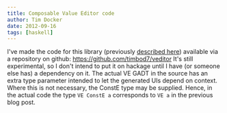 ```yaml
---
title: Composable Value Editor code
author: Tim Docker
date: 2012-09-16
tags: [haskell]
---
```

I've made the code for this library (previously [described
here](2012-05-10-composable-value-editors.html))
available via a repository on github:
<https://github.com/timbod7/veditor> It's still experimental, so I don't
intend to put it on hackage until I have (or someone else has) a
dependency on it. The actual VE GADT in the source has an extra type
parameter intended to let the generated UIs depend on context. Where
this is not necessary, the ConstE type may be supplied. Hence, in the
actual code the type `VE ConstE a` corresponds to `VE a` in the previous
blog post.
